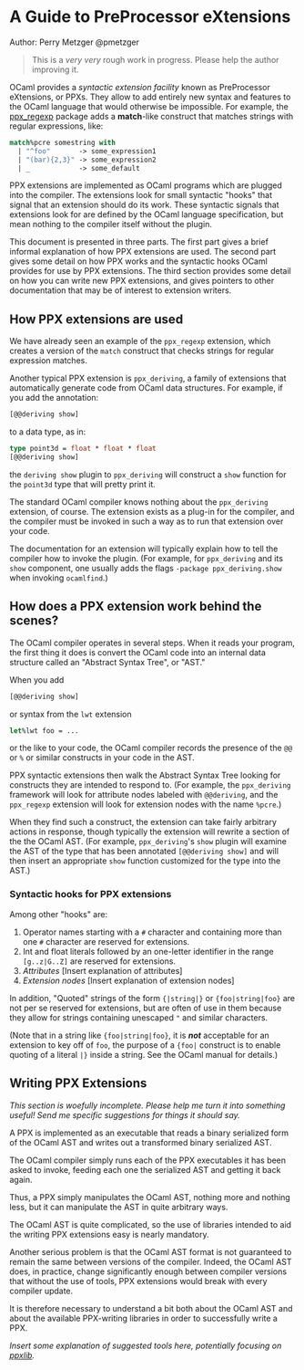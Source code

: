 # A Guide to PreProcessor eXtensions

Author: Perry Metzger @pmetzger

> This is a _very very_ rough work in progress. Please help the author
  improving it.

OCaml provides a _syntactic extension facility_ known as
PreProcessor eXtensions, or PPXs. They allow to add
entirely new syntax and features to
the OCaml language that would otherwise be impossible.
For example, the [ppx_regexp](https://github.com/paurkedal/ppx_regexp)
package adds a **match**-like construct that matches strings with
regular expressions, like:

```ocaml
match%pcre somestring with
  | "^foo"       -> some_expression1
  | "(bar){2,3}" -> some_expression2
  | _            -> some_default
```

PPX extensions are implemented as OCaml programs which are plugged into the
compiler. The extensions look for small syntactic "hooks" that signal
that an extension should do its work. These syntactic signals that
extensions look for are defined by the OCaml language specification,
but mean nothing to the compiler itself without the plugin.

This document is presented in three parts. The first part gives a
brief informal explanation of how PPX extensions are used. The second
part gives some detail on how PPX works and the syntactic hooks OCaml
provides for use by PPX extensions.  The third section provides some
detail on how you can write new PPX extensions, and gives pointers to
other documentation that may be of interest to extension writers.

## How PPX extensions are used

We have already seen an example of the `ppx_regexp` extension, which
creates a version of the `match` construct that checks strings for
regular expression matches.

Another typical PPX extension is `ppx_deriving`, a family of
extensions that automatically generate code from OCaml data
structures. For example, if you add the annotation:

```ocaml
[@@deriving show]
```

to a data type, as in:

```ocaml
type point3d = float * float * float
[@@deriving show]
```

the `deriving show` plugin to `ppx_deriving` will construct a `show`
function for the `point3d` type that will pretty print it.

The standard OCaml compiler knows nothing about the `ppx_deriving`
extension, of course. The extension exists as a plug-in for the
compiler, and the compiler must be invoked in such a way as to run
that extension over your code.

The documentation for an extension will typically explain how to tell
the compiler how to invoke the plugin. (For example, for
`ppx_deriving` and its `show` component, one usually adds the flags
`-package ppx_deriving.show` when invoking `ocamlfind`.)

## How does a PPX extension work behind the scenes?

The OCaml compiler operates in several steps. When it reads your
program, the first thing it does is convert the OCaml code into an
internal data structure called an "Abstract Syntax Tree", or "AST."

When you add

```ocaml
[@@deriving show]
```

or syntax from the `lwt` extension

```ocaml
let%lwt foo = ...
```

or the like to your code, the OCaml compiler records the presence of
the `@@` or `%` or similar constructs in your code in the AST.

PPX syntactic extensions then walk the Abstract Syntax Tree looking
for constructs they are intended to respond to. (For example, the
`ppx_deriving` framework will look for attribute nodes labeled with
`@@deriving`, and the `ppx_regexp` extension will look for extension
nodes with the name `%pcre`.)

When they find such a construct, the extension can take fairly
arbitrary actions in response, though typically the extension will
rewrite a section of the the OCaml AST. (For example, `ppx_deriving`'s
`show` plugin will examine the AST of the type that has been annotated
`[@@deriving show]` and will then insert an appropriate `show`
function customized for the type into the AST.)

### Syntactic hooks for PPX extensions

Among other "hooks" are:

1. Operator names starting with a `#` character and containing more than
   one `#` character are reserved for extensions.
2. Int and float literals followed by an one-letter identifier in the
   range `[g..z|G..Z]` are reserved for extensions.
3. _Attributes_ [Insert explanation of attributes]
4. _Extension nodes_ [Insert explanation of extension nodes]

In addition, "Quoted" strings of the form `{|string|}` or
`{foo|string|foo}` are not per se reserved for extensions, but are
often of use in them because they allow for strings containing
unescaped `"` and similar characters.

(Note that in a string like `{foo|string|foo}`, it is _**not**_
acceptable for an extension to key off of `foo`, the purpose of a
`{foo|` construct is to enable quoting of a literal `|}` inside a
string. See the OCaml manual for details.)

## Writing PPX Extensions

_This section is woefully incomplete. Please help me turn
it into something useful! Send me specific suggestions for things it
should say._

A PPX is implemented as an executable that reads a binary serialized
form of the OCaml AST and writes out a transformed binary serialized
AST.

The OCaml compiler simply runs each of the PPX executables it has
been asked to invoke, feeding each one the serialized AST and getting
it back again.

Thus, a PPX simply manipulates the OCaml AST, nothing more and nothing
less, but it can manipulate the AST in quite arbitrary ways.

The OCaml AST is quite complicated, so the use of libraries intended
to aid the writing PPX extensions easy is nearly mandatory.

Another serious problem is that the OCaml AST format is not guaranteed
to remain the same between versions of the compiler. Indeed, the OCaml
AST does, in practice, change significantly enough between compiler
versions that without the use of tools, PPX extensions would break
with every compiler update.

It is therefore necessary to understand a bit both about the OCaml AST
and about the available PPX-writing libraries in order to successfully
write a PPX.

_Insert some explanation of suggested tools here, potentially focusing
on [ppxlib](https://github.com/ocaml-ppx/ppxlib)._

